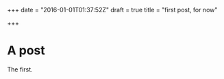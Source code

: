 +++
date = "2016-01-01T01:37:52Z"
draft = true
title = "first post, for now"

+++

# A post
The first.
